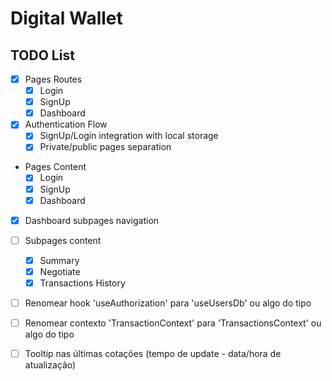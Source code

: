 # Digital Wallet


## TODO List
- [x] Pages Routes
  - [x] Login
  - [x] SignUp
  - [x] Dashboard
- [x] Authentication Flow
  - [x] SignUp/Login integration with local storage  
  - [x] Private/public pages separation
- Pages Content
  - [x] Login
  - [x] SignUp
  - [x] Dashboard
- [x] Dashboard subpages navigation 
- [ ] Subpages content
  - [x] Summary
  - [x] Negotiate
  - [x] Transactions History
- [ ] Renomear hook 'useAuthorization' para 'useUsersDb' ou algo do tipo
- [ ] Renomear contexto 'TransactionContext' para 'TransactionsContext' ou algo do tipo

- [ ] Tooltip nas últimas cotações (tempo de update - data/hora de atualização)